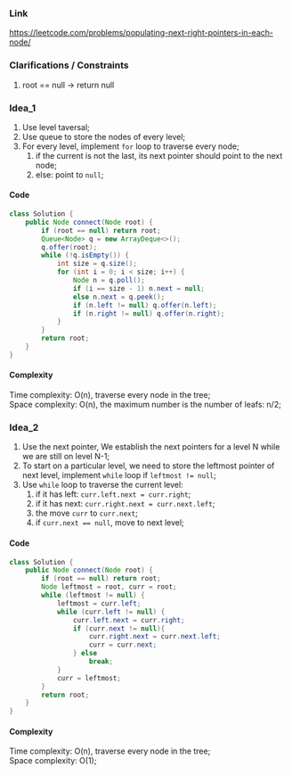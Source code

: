 
### Link

https://leetcode.com/problems/populating-next-right-pointers-in-each-node/

### Clarifications / Constraints

1. root == null -> return null

### Idea_1

1. Use level taversal;
2. Use queue to store the nodes of every level;
3. For every level, implement ```for``` loop to traverse every node;
   1. if the current is not the last, its next pointer should point to the next node;
   2. else: point to ```null```;


#### Code

```java
class Solution {
    public Node connect(Node root) {
        if (root == null) return root;
        Queue<Node> q = new ArrayDeque<>();
        q.offer(root);
        while (!q.isEmpty()) {
            int size = q.size();
            for (int i = 0; i < size; i++) {
                Node n = q.poll();
                if (i == size - 1) n.next = null;
                else n.next = q.peek();
                if (n.left != null) q.offer(n.left);
                if (n.right != null) q.offer(n.right);
            }
        }
        return root;
    }
}
```

#### Complexity

Time complexity: O(n), traverse every node in the tree;    
Space complexity: O(n), the maximum number is the number of leafs: n/2;


### Idea_2

1. Use the next pointer, We establish the next pointers for a level N while we are still on level N-1;
2. To start on a particular level, we need to store the leftmost pointer of next level, implement ```while``` loop if ```leftmost != null```;
3. Use ```while``` loop to traverse the current level:
   1. if it has left: ```curr.left.next = curr.right```;
   2. if it has next: ```curr.right.next = curr.next.left```;
   3. the move ```curr``` to ```curr.next```;
   4. if ```curr.next == null```, move to next level;


#### Code

```java
class Solution {
    public Node connect(Node root) {
        if (root == null) return root;
        Node leftmost = root, curr = root;
        while (leftmost != null) {
            leftmost = curr.left;
            while (curr.left != null) {
                curr.left.next = curr.right;
                if (curr.next != null){
                    curr.right.next = curr.next.left;
                    curr = curr.next;
                } else
                    break;
            }
            curr = leftmost;
        }
        return root;
    }
}
```

#### Complexity

Time complexity: O(n), traverse every node in the tree;    
Space complexity: O(1); 
